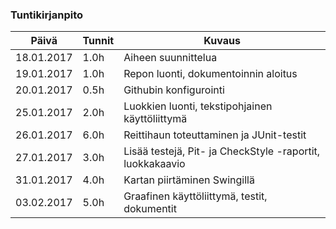 ### Tuntikirjanpito
Päivä | Tunnit | Kuvaus
--------------- | ----- | ------
18.01.2017 | 1.0h | Aiheen suunnittelua
19.01.2017 | 1.0h | Repon luonti, dokumentoinnin aloitus
20.01.2017 | 0.5h | Githubin konfigurointi
25.01.2017 | 2.0h | Luokkien luonti, tekstipohjainen käyttöliittymä
26.01.2017 | 6.0h | Reittihaun toteuttaminen ja JUnit-testit
27.01.2017 | 3.0h | Lisää testejä, Pit- ja CheckStyle -raportit, luokkakaavio
31.01.2017 | 4.0h | Kartan piirtäminen Swingillä
03.02.2017 | 5.0h | Graafinen käyttöliittymä, testit, dokumentit
